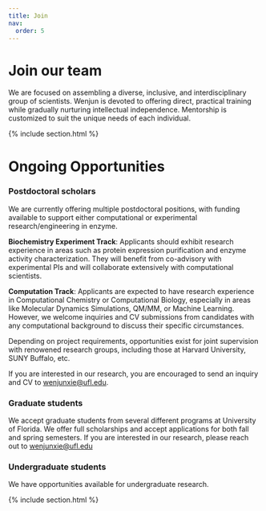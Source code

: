 ```yaml
---
title: Join
nav:
  order: 5
---
```


# <i class="fas fa-hands-helping"></i>Join our team

We are focused on assembling a diverse, inclusive, and interdisciplinary group of scientists. Wenjun is devoted to offering direct, practical training while gradually nurturing intellectual independence. Mentorship is customized to suit the unique needs of each individual.

{% include section.html %}


# Ongoing Opportunities


### Postdoctoral scholars
We are currently offering multiple postdoctoral positions, with funding available to support either computational or experimental research/engineering in enzyme.

<b>Biochemistry Experiment Track</b>: Applicants should exhibit research experience in areas such as protein expression purification and enzyme activity characterization. They will benefit from co-advisory with experimental PIs and will collaborate extensively with computational scientists.

<b>Computation Track</b>: Applicants are expected to have research experience in Computational Chemistry or Computational Biology, especially in areas like Molecular Dynamics Simulations, QM/MM, or Machine Learning. However, we welcome inquiries and CV submissions from candidates with any computational background to discuss their specific circumstances.

Depending on project requirements, opportunities exist for joint supervision with renowened research groups, including those at Harvard University, SUNY Buffalo, etc.

If you are interested in our research, you are encouraged to send an inquiry and CV to [wenjunxie@ufl.edu](mailto:wenjunxie@ufl.edu).

### Graduate students
We accept graduate students from several different programs at University of Florida. We offer full scholarships and accept applications for both fall and spring semesters. If you are interested in our research, please reach out to [wenjunxie@ufl.edu](mailto:wenjunxie@ufl.edu)

### Undergraduate students
We have opportunities available for undergraduate research. 

{% include section.html %}

